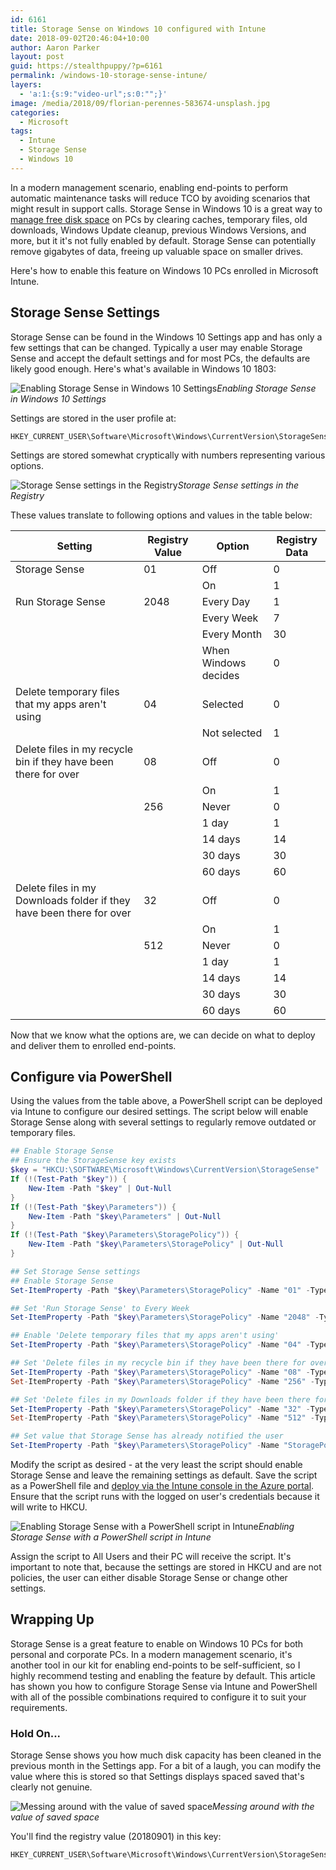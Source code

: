 ```yaml
---
id: 6161
title: Storage Sense on Windows 10 configured with Intune
date: 2018-09-02T20:46:04+10:00
author: Aaron Parker
layout: post
guid: https://stealthpuppy/?p=6161
permalink: /windows-10-storage-sense-intune/
layers:
  - 'a:1:{s:9:"video-url";s:0:"";}'
image: /media/2018/09/florian-perennes-583674-unsplash.jpg
categories:
  - Microsoft
tags:
  - Intune
  - Storage Sense
  - Windows 10
---
```

In a modern management scenario, enabling end-points to perform automatic maintenance tasks will reduce TCO by avoiding scenarios that might result in support calls. Storage Sense in Windows 10 is a great way to [manage free disk space](https://support.microsoft.com/en-us/help/12425/windows-10-free-up-drive-space) on PCs by clearing caches, temporary files, old downloads, Windows Update cleanup, previous Windows Versions, and more, but it it's not fully enabled by default. Storage Sense can potentially remove gigabytes of data, freeing up valuable space on smaller drives.

Here's how to enable this feature on Windows 10 PCs enrolled in Microsoft Intune.

## Storage Sense Settings

Storage Sense can be found in the Windows 10 Settings app and has only a few settings that can be changed. Typically a user may enable Storage Sense and accept the default settings and for most PCs, the defaults are likely good enough. Here's what's available in Windows 10 1803:

![Enabling Storage Sense in Windows 10 Settings]({{site.baseurl}}/media/2018/09/Windows10StorageSense.png)*Enabling Storage Sense in Windows 10 Settings*

Settings are stored in the user profile at:

```
HKEY_CURRENT_USER\Software\Microsoft\Windows\CurrentVersion\StorageSense\Parameters\StoragePolicy
```

 Settings are stored somewhat cryptically with numbers representing various options.

![Storage Sense settings in the Registry]({{site.baseurl}}/media/2018/09/StorageSense-Registry.png)*Storage Sense settings in the Registry*

These values translate to following options and values in the table below:

|Setting                                                             |Registry Value|Option              |Registry Data|
|--------------------------------------------------------------------|--------------|--------------------|-------------|
|Storage Sense                                                       |01            |Off                 |0            |
|                                                                    |              |On                  |1            |
|Run Storage Sense                                                   |2048          |Every Day           |1            |
|                                                                    |              |Every Week          |7            |
|                                                                    |              |Every Month         |30           |
|                                                                    |              |When Windows decides|0            |
|Delete temporary files that my apps aren't using                    |04            |Selected            |0            |
|                                                                    |              |Not selected        |1            |
|Delete files in my recycle bin if they have been there for over     |08            |Off                 |0            |
|                                                                    |              |On                  |1            |
|                                                                    |256           |Never               |0            |
|                                                                    |              |1 day               |1            |
|                                                                    |              |14 days             |14           |
|                                                                    |              |30 days             |30           |
|                                                                    |              |60 days             |60           |
|Delete files in my Downloads folder if they have been there for over|32            |Off                 |0            |
|                                                                    |              |On                  |1            |
|                                                                    |512           |Never               |0            |
|                                                                    |              |1 day               |1            |
|                                                                    |              |14 days             |14           |
|                                                                    |              |30 days             |30           |
|                                                                    |              |60 days             |60           |


Now that we know what the options are, we can decide on what to deploy and deliver them to enrolled end-points.

## Configure via PowerShell

Using the values from the table above, a PowerShell script can be deployed via Intune to configure our desired settings. The script below will enable Storage Sense along with several settings to regularly remove outdated or temporary files.

```powershell
## Enable Storage Sense
## Ensure the StorageSense key exists
$key = "HKCU:\SOFTWARE\Microsoft\Windows\CurrentVersion\StorageSense"
If (!(Test-Path "$key")) {
    New-Item -Path "$key" | Out-Null
}
If (!(Test-Path "$key\Parameters")) {
    New-Item -Path "$key\Parameters" | Out-Null
}
If (!(Test-Path "$key\Parameters\StoragePolicy")) {
    New-Item -Path "$key\Parameters\StoragePolicy" | Out-Null
}

## Set Storage Sense settings
## Enable Storage Sense
Set-ItemProperty -Path "$key\Parameters\StoragePolicy" -Name "01" -Type DWord -Value 1

## Set 'Run Storage Sense' to Every Week
Set-ItemProperty -Path "$key\Parameters\StoragePolicy" -Name "2048" -Type DWord -Value 7

## Enable 'Delete temporary files that my apps aren't using'
Set-ItemProperty -Path "$key\Parameters\StoragePolicy" -Name "04" -Type DWord -Value 1

## Set 'Delete files in my recycle bin if they have been there for over' to 14 days
Set-ItemProperty -Path "$key\Parameters\StoragePolicy" -Name "08" -Type DWord -Value 1
Set-ItemProperty -Path "$key\Parameters\StoragePolicy" -Name "256" -Type DWord -Value 14

## Set 'Delete files in my Downloads folder if they have been there for over' to 60 days
Set-ItemProperty -Path "$key\Parameters\StoragePolicy" -Name "32" -Type DWord -Value 1
Set-ItemProperty -Path "$key\Parameters\StoragePolicy" -Name "512" -Type DWord -Value 60

## Set value that Storage Sense has already notified the user
Set-ItemProperty -Path "$key\Parameters\StoragePolicy" -Name "StoragePoliciesNotified" -Type DWord -Value 1
```

Modify the script as desired - at the very least the script should enable Storage Sense and leave the remaining settings as default. Save the script as a PowerShell file and [deploy via the Intune console in the Azure portal](https://docs.microsoft.com/en-us/intune/intune-management-extension). Ensure that the script runs with the logged on user's credentials because it will write to HKCU.

![Enabling Storage Sense with a PowerShell script in Intune]({{site.baseurl}}/media/2018/09/StorageSense-PowerShellIntune.png)*Enabling Storage Sense with a PowerShell script in Intune*

Assign the script to All Users and their PC will receive the script. It's important to note that, because the settings are stored in HKCU and are not policies, the user can either disable Storage Sense or change other settings.

## Wrapping Up

Storage Sense is a great feature to enable on Windows 10 PCs for both personal and corporate PCs. In a modern management scenario, it's another tool in our kit for enabling end-points to be self-sufficient, so I highly recommend testing and enabling the feature by default. This article has shown you how to configure Storage Sense via Intune and PowerShell with all of the possible combinations required to configure it to suit your requirements.

### Hold On...

Storage Sense shows you how much disk capacity has been cleaned in the previous month in the Settings app. For a bit of a laugh, you can modify the value where this is stored so that Settings displays spaced saved that's clearly not genuine.

![Messing around with the value of saved space]({{site.baseurl}}/media/2018/09/StorageSense-SpaceSaved.png)*Messing around with the value of saved space*

You'll find the registry value (20180901) in this key:

```powershell
HKEY_CURRENT_USER\Software\Microsoft\Windows\CurrentVersion\StorageSense\Parameters\StoragePolicy\SpaceHistory
```

